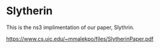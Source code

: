 # Slytherin 

This is the ns3 implimentation of our paper, Slythrin. 

https://www.cs.uic.edu/~mmalekpo/files/SlytherinPaper.pdf 
